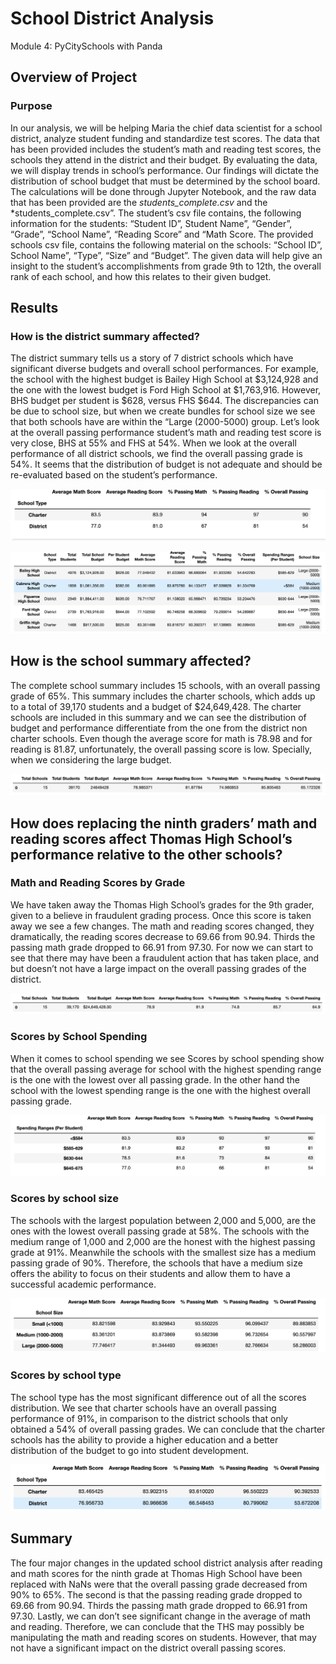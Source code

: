 # School District Analysis
Module 4: PyCitySchools with Panda

## Overview of Project
### Purpose
In our analysis, we will be helping Maria the chief data scientist for a school district, analyze student funding and standardize test scores. The data that has been provided includes the student’s math and reading test scores, the schools they attend in the district and their budget. By evaluating the data, we will display trends in school’s performance. Our findings will dictate the distribution of school budget that must be determined by the school board. 
The calculations will be done through Jupyter Notebook, and the raw data that has been provided are the *students_complete.csv* and the *students_complete.csv”. The student’s csv file contains, the following information for the students: “Student ID”, Student Name”, “Gender”, “Grade”, “School Name”, “Reading Score” and “Math Score. The provided schools csv file, contains the following material on the schools: “School ID”, School Name”, “Type”, “Size” and “Budget”.  The given data will help give an insight to the student’s accomplishments from grade 9th to 12th, the overall rank of each school, and how this relates to their given budget. 

## Results
### How is the district summary affected?
The district summary tells us a story of 7 district schools which have significant diverse budgets and overall school performances. For example, the school with the highest budget is Bailey High School at $3,124,928 and the one with the lowest budget is Ford High School at $1,763,916. However, BHS budget per student is $628, versus FHS $644. The discrepancies can be due to school size, but when we create bundles for school size we see that both schools have are within the “Large (2000-5000) group. Let’s look at the overall passing performance student’s math and reading test score is very close, BHS at 55% and FHS at 54%. When we look at the overall performance of all district schools, we find the overall passing grade is 54%. It seems that the distribution of budget is not adequate and should be re-evaluated based on the student’s performance. 

![District Summary](https://github.com/cynmmarin/School_District_Analysis/blob/3ddb71bb92c0d955baefeabf381b0f5162dbf29c/District_Summary.png)

![District Summary per School](https://github.com/cynmmarin/School_District_Analysis/blob/3ddb71bb92c0d955baefeabf381b0f5162dbf29c/District_Summary_Per_School.png)

## How is the school summary affected?
The complete school summary includes 15 schools, with an overall passing grade of 65%. This summary includes the charter schools, which adds up to a total of 39,170 students and a budget of $24,649,428. The charter schools are included in this summary and we can see the distribution of budget and performance differentiate from the one from the district non charter schools. Even though the average score for math is 78.98 and for reading is 81.87, unfortunately, the overall passing score is low. Specially, when we considering the large budget. 

![School Summary](https://github.com/cynmmarin/School_District_Analysis/blob/3ddb71bb92c0d955baefeabf381b0f5162dbf29c/School%20Summary%20Affected.png)

## How does replacing the ninth graders’ math and reading scores affect Thomas High School’s performance relative to the other schools?
### Math and Reading Scores by Grade
We have taken away the Thomas High School’s grades for the 9th grader, given to a believe in fraudulent grading process. Once this score is taken away we see a few changes. The math and reading scores changed, they dramatically, the reading scores decrease to 69.66 from 90.94. Thirds the passing math grade dropped to 66.91 from 97.30. For now we can start to see that there may have been a fraudulent action that has taken place, and but doesn’t not have a large impact on the overall passing grades of the district.   

![Math and Reading Scores](https://github.com/cynmmarin/School_District_Analysis/blob/3ddb71bb92c0d955baefeabf381b0f5162dbf29c/Math%20and%20Reading%20Scores.png)

### Scores by School Spending
When it comes to school spending we see Scores by school spending show that the overall passing average for school with the highest spending range is the one with the lowest over all passing grade. In the other hand the school with the lowest spending range is the one with the highest overall passing grade. 

![School Spending](https://github.com/cynmmarin/School_District_Analysis/blob/3ddb71bb92c0d955baefeabf381b0f5162dbf29c/Scores%20by%20School%20Spending.png)

### Scores by school size 
The schools with the largest population between 2,000 and 5,000, are the ones with the lowest overall passing grade at 58%. The schools with the medium range of 1,000 and 2,000 are the honest with the highest passing grade at 91%. Meanwhile the schools with the smallest size has a medium passing grade of 90%. Therefore, the schools that have a medium size offers the ability to focus on their students and allow them to have a successful academic performance.

![Scores by School Size](https://github.com/cynmmarin/School_District_Analysis/blob/3ddb71bb92c0d955baefeabf381b0f5162dbf29c/Scores%20by%20school%20size%20.png)

### Scores by school type
The school type has the most significant difference out of all the scores distribution. We see that charter schools have an overall passing performance of 91%, in comparison to the district schools that only obtained a 54% of overall passing grades. We can conclude that the charter schools has the ability to provide a higher education and a better distribution of the budget to go into student development.

![Scores by School Type](https://github.com/cynmmarin/School_District_Analysis/blob/3ddb71bb92c0d955baefeabf381b0f5162dbf29c/Scores%20by%20school%20type.png)

## Summary
The four major changes in the updated school district analysis after reading and math scores for the ninth grade at Thomas High School have been replaced with NaNs were that the overall passing grade decreased from 90% to 65%. The second is that the passing reading grade dropped to 69.66 from 90.94. Thirds the passing math grade dropped to 66.91 from 97.30. Lastly, we can don’t see significant change in the average of math and reading. Therefore, we can conclude that the THS may possibly be manipulating the math and reading scores on students. However, that may not have a significant impact on the district overall passing scores. 
